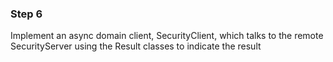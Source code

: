 ### Step 6

Implement an async domain client, SecurityClient, which talks to the remote SecurityServer using the Result classes to indicate the result